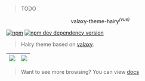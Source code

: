 > TODO

<p align="center">
valaxy-theme-hairy<sup><em>(vue)</em></sup>
</p>

[![npm](https://img.shields.io/npm/v/valaxy-theme-hairy)](https://www.npmjs.com/package/valaxy-theme-hairy)
[![npm dev dependency version](https://img.shields.io/npm/dependency-version/valaxy-theme-starter/dev/valaxy)](https://github.com/YunYouJun/valaxy)

> Hairy theme based on [valaxy](https://github.com/YunYouJun/valaxy).

| <img src="./public/light.png" /> | <img src="./public/dark.png" /> |
| ------------- | ------------- |

> Want to see more browsing? You can view [docs](https://www.hairy.blog/posts/theme)
